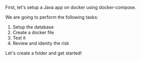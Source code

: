 
First, let's setup a Java app on docker using docker-compose.

We are going to perform the following tasks:
1. Setup the database
2. Create a docker file
3. Test it
4. Review and idenity the risk

Let's create a folder and get started!
